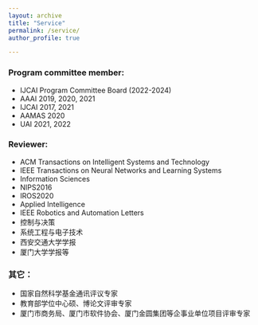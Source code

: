 ```yaml
---
layout: archive
title: "Service"
permalink: /service/
author_profile: true

---
```


### Program committee member: 
* IJCAI Program Committee Board \(2022\-2024\)
* AAAI 2019, 2020, 2021
* IJCAI 2017, 2021
* AAMAS 2020
* UAI 2021, 2022

### Reviewer: 
* ACM Transactions on Intelligent Systems and Technology
* IEEE Transactions on Neural Networks and Learning Systems
* Information Sciences
* NIPS2016
* IROS2020
* Applied Intelligence
* IEEE Robotics and Automation Letters
* 控制与决策
* 系统工程与电子技术
* 西安交通大学学报
* 厦门大学学报等

### 其它：
* 国家自然科学基金通讯评议专家
* 教育部学位中心硕、博论文评审专家
* 厦门市商务局、厦门市软件协会、厦门金圆集团等企事业单位项目评审专家
